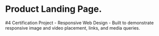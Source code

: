# Product Landing Page.
#4 Certification Project - Responsive Web Design - 
Built to demonstrate responsive image and video placement, links, and media queries.
